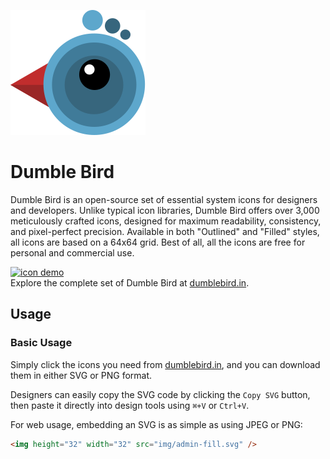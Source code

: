 [![logo](asset/l0g0.svg)](https://dumblebird.in) 

# Dumble Bird
Dumble Bird is an open-source set of essential system icons for designers and developers. Unlike typical icon libraries, Dumble Bird offers over 3,000 meticulously crafted icons, designed for maximum readability, consistency, and pixel-perfect precision. Available in both "Outlined" and "Filled" styles, all icons are based on a 64x64 grid. Best of all, all the icons are free for personal and commercial use.

[![icon demo](./.github/files/preview.svg)](https://dumblebird.in)  
Explore the complete set of Dumble Bird at [dumblebird.in](https://dumblebird.in).

## Usage

### Basic Usage

Simply click the icons you need from [dumblebird.in](https://dumblebird.in), and you can download them in either SVG or PNG format.

Designers can easily copy the SVG code by clicking the `Copy SVG` button, then paste it directly into design tools using `⌘+V` or `Ctrl+V`.

For web usage, embedding an SVG is as simple as using JPEG or PNG:

```html
<img height="32" width="32" src="img/admin-fill.svg" />
